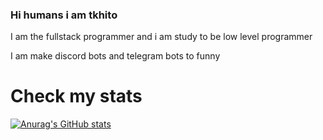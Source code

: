 ### Hi humans i am tkhito
<p>I am the fullstack programmer and i am study to be low level programmer</p>
<p>I am make discord bots and telegram bots to funny</p>
<h1>Check my stats</h1>

[![Anurag's GitHub stats](https://github-readme-stats.vercel.app/api?username=str-TkHito)](https://github.com/anuraghazra/github-readme-stats)
